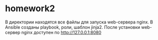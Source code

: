 # homework2
В директории находятся все файлы для запуска web-сервера nginx.
В Ansible созданы playbook, роли, шаблон jinja2.
После установки web-сервер nginx доступен по http://127.0.0.1:8080
